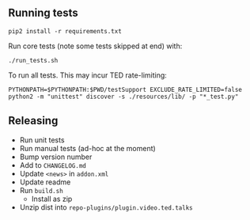 ## Running tests

`pip2 install -r requirements.txt`

Run core tests (note some tests skipped at end) with:

`./run_tests.sh`

To run all tests. This may incur TED rate-limiting:

`PYTHONPATH=$PYTHONPATH:$PWD/testSupport EXCLUDE_RATE_LIMITED=false python2 -m "unittest" discover -s ./resources/lib/ -p "*_test.py"`

## Releasing

- Run unit tests
- Run manual tests (ad-hoc at the moment)
- Bump version number
- Add to `CHANGELOG.md`
- Update `<news>` in `addon.xml`
- Update readme
- Run `build.sh`
  - Install as zip
- Unzip dist into `repo-plugins/plugin.video.ted.talks`
